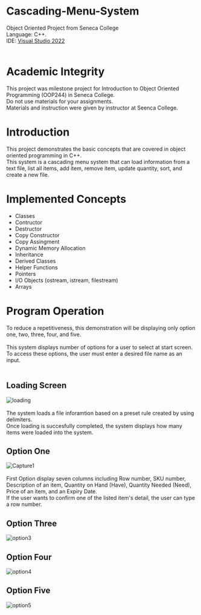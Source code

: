 # Cascading-Menu-System
Object Oriented Project from Seneca College<br />Language: C++.<br />IDE: <a href="https://visualstudio.microsoft.com/free-developer-offers/">Visual Studio 2022</a><br /><br />
# Academic Integrity
This project was milestone project for Introduction to Object Oriented Programming (OOP244) in Seneca College.<br />Do not use materials for your assignments.<br />Materials and instruction were given by instructor at Seenca College.
# Introduction
This project demonstrates the basic concepts that are covered in object oriented programming in C++.<br />This system is a cascading menu system that can load information from a text file, list all items, add item, remove item, update quantity, sort, and create a new file.
# Implemented Concepts
- Classes
- Contructor
- Destructor
- Copy Constructor
- Copy Assingment
- Dynamic Memory Allocation
- Inheritance
- Derived Classes
- Helper Functions 
- Pointers
- I/O Objects (ostream, istream, filestream)
- Arrays
# Program Operation
To reduce a repetitiveness, this demonstration will be displaying only option one, two, three, four, and five.<br /><br />
This system displays number of options for a user to select at start screen.<br />To access these options, the user must enter a desired file name as an input.<br /><br />
## Loading Screen
![loading](https://user-images.githubusercontent.com/97544886/176253815-b6ddbf95-96d0-4851-918b-202c010000a0.JPG)<br /><br />
The system loads a file inforamtion based on a preset rule created by using delimiters.<br />
Once loading is succesfully completed, the system displays how many items were loaded into the system.
## Option One
![Capture1](https://user-images.githubusercontent.com/97544886/176254756-2b733c5f-0b6d-48f2-9e0d-af6bc6f21f85.JPG)<br /><br />
First Option display seven columns including Row number, SKU number, Description of an item, Quantity on Hand (Have), Quantity Needed (Need), Price of an item, and an Expiry Date.<br />
If the user wants to confirm one of the listed item's detail, the user can type a row number.
## Option Three
![option3](https://user-images.githubusercontent.com/97544886/176354618-724bdcb7-837c-4013-8cf2-163f2d8a1e3a.JPG)
## Option Four
![option4](https://user-images.githubusercontent.com/97544886/176354654-dabf1ee2-6097-411e-bfb4-3106f685fc7b.JPG)
## Option Five
![option5](https://user-images.githubusercontent.com/97544886/176354670-60c0e6b6-f288-46a9-ada6-2db221ffd72c.JPG)

